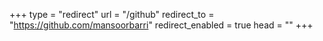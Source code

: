 +++
type = "redirect"
url = "/github"
redirect_to = "https://github.com/mansoorbarri"
redirect_enabled = true
head = "<link rel="canonical" href="https://mansoorbarri.com/github" />"
+++
